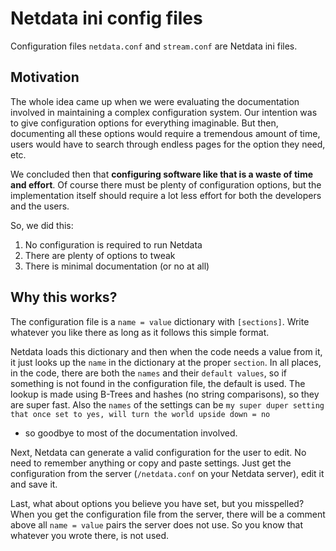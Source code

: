 <!--
title: "Netdata ini config files"
custom_edit_url: https://github.com/netdata/netdata/edit/master/libnetdata/config/README.md
-->

# Netdata ini config files

Configuration files `netdata.conf` and `stream.conf` are Netdata ini files.

## Motivation

The whole idea came up when we were evaluating the documentation involved
in maintaining a complex configuration system. Our intention was to give
configuration options for everything imaginable. But then, documenting all
these options would require a tremendous amount of time, users would have
to search through endless pages for the option they need, etc.

We concluded then that **configuring software like that is a waste of time
and effort**. Of course there must be plenty of configuration options, but
the implementation itself should require a lot less effort for both the
developers and the users.

So, we did this:

1.  No configuration is required to run Netdata
2.  There are plenty of options to tweak
3.  There is minimal documentation (or no at all)

## Why this works?

The configuration file is a `name = value` dictionary with `[sections]`.
Write whatever you like there as long as it follows this simple format.

Netdata loads this dictionary and then when the code needs a value from
it, it just looks up the `name` in the dictionary at the proper `section`.
In all places, in the code, there are both the `names` and their
`default values`, so if something is not found in the configuration
file, the default is used. The lookup is made using B-Trees and hashes
(no string comparisons), so they are super fast. Also the `names` of the
settings can be `my super duper setting that once set to yes, will turn the world upside down = no`

-   so goodbye to most of the documentation involved.

Next, Netdata can generate a valid configuration for the user to edit.
No need to remember anything or copy and paste settings. Just get the
configuration from the server (`/netdata.conf` on your Netdata server),
edit it and save it.

Last, what about options you believe you have set, but you misspelled?
When you get the configuration file from the server, there will be a
comment above all `name = value` pairs the server does not use.
So you know that whatever you wrote there, is not used.


